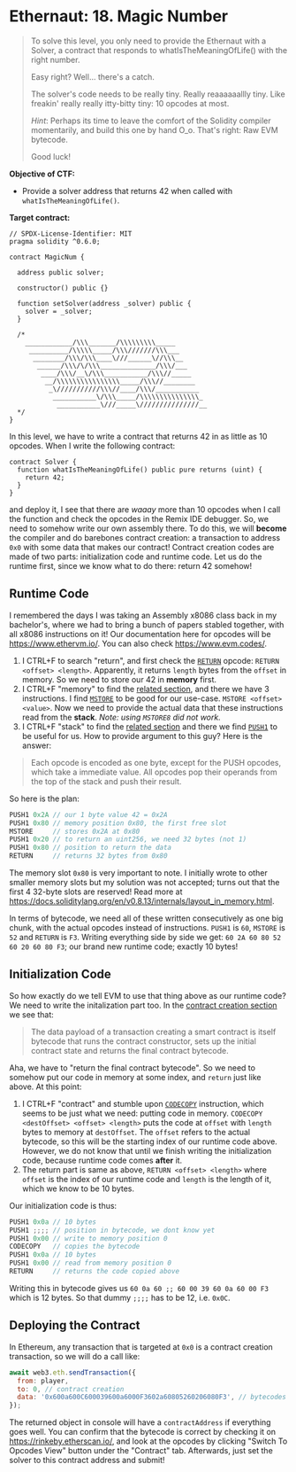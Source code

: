 # Ethernaut: 18. Magic Number

> To solve this level, you only need to provide the Ethernaut with a Solver, a contract that responds to whatIsTheMeaningOfLife() with the right number.
>
> Easy right? Well... there's a catch.
>
> The solver's code needs to be really tiny. Really reaaaaaallly tiny. Like freakin' really really itty-bitty tiny: 10 opcodes at most.
>
> _Hint_: Perhaps its time to leave the comfort of the Solidity compiler momentarily, and build this one by hand O_o. That's right: Raw EVM bytecode.
>
> Good luck!

**Objective of CTF:**

- Provide a solver address that returns 42 when called with `whatIsTheMeaningOfLife()`.

**Target contract:**

```solidity
// SPDX-License-Identifier: MIT
pragma solidity ^0.6.0;

contract MagicNum {

  address public solver;

  constructor() public {}

  function setSolver(address _solver) public {
    solver = _solver;
  }

  /*
    ____________/\\\_______/\\\\\\\\\_____
     __________/\\\\\_____/\\\///////\\\___
      ________/\\\/\\\____\///______\//\\\__
       ______/\\\/\/\\\______________/\\\/___
        ____/\\\/__\/\\\___________/\\\//_____
         __/\\\\\\\\\\\\\\\\_____/\\\//________
          _\///////////\\\//____/\\\/___________
           ___________\/\\\_____/\\\\\\\\\\\\\\\_
            ___________\///_____\///////////////__
  */
}
```

In this level, we have to write a contract that returns 42 in as little as 10 opcodes. When I write the following contract:

```solidity
contract Solver {
  function whatIsTheMeaningOfLife() public pure returns (uint) {
    return 42;
  }
}
```

and deploy it, I see that there are _waaay_ more than 10 opcodes when I call the function and check the opcodes in the Remix IDE debugger. So, we need to somehow write our own assembly there. To do this, we will **become** the compiler and do barebones contract creation: a transaction to address `0x0` with some data that makes our contract! Contract creation codes are made of two parts: initialization code and runtime code. Let us do the runtime first, since we know what to do there: return 42 somehow!

## Runtime Code

I remembered the days I was taking an Assembly x8086 class back in my bachelor's, where we had to bring a bunch of papers stabled together, with all x8086 instructions on it! Our documentation here for opcodes will be <https://www.ethervm.io/>. You can also check <https://www.evm.codes/>.

1. I CTRL+F to search "return", and first check the [`RETURN`](https://www.ethervm.io/#F3) opcode: `RETURN <offset> <length>`. Apparently, it returns `length` bytes from the `offset` in memory. So we need to store our 42 in **memory** first.
2. I CTRL+F "memory" to find the [related section](https://www.ethervm.io/#memory), and there we have 3 instructions. I find [`MSTORE`](https://www.ethervm.io/#52) to be good for our use-case. `MSTORE <offset> <value>`. Now we need to provide the actual data that these instructions read from the **stack**. _Note: using `MSTORE8` did not work._
3. I CTRL+F "stack" to find the [related section](https://www.ethervm.io/#stack) and there we find [`PUSH1`](https://www.ethervm.io/#60) to be useful for us. How to provide argument to this guy? Here is the answer:

> Each opcode is encoded as one byte, except for the PUSH opcodes, which take a immediate value. All opcodes pop their operands from the top of the stack and push their result.

So here is the plan:

```c
PUSH1 0x2A // our 1 byte value 42 = 0x2A
PUSH1 0x80 // memory position 0x80, the first free slot
MSTORE     // stores 0x2A at 0x80
PUSH1 0x20 // to return an uint256, we need 32 bytes (not 1)
PUSH1 0x80 // position to return the data
RETURN     // returns 32 bytes from 0x80
```

The memory slot `0x80` is very important to note. I initially wrote to other smaller memory slots but my solution was not accepted; turns out that the first 4 32-byte slots are reserved! Read more at <https://docs.soliditylang.org/en/v0.8.13/internals/layout_in_memory.html>.

In terms of bytecode, we need all of these written consecutively as one big chunk, with the actual opcodes instead of instructions. `PUSH1` is `60`, `MSTORE` is `52` and `RETURN` is `F3`. Writing everything side by side we get: `60 2A 60 80 52 60 20 60 80 F3`; our brand new runtime code; exactly 10 bytes!

## Initialization Code

So how exactly do we tell EVM to use that thing above as our runtime code? We need to write the initalization part too. In the [contract creation section](https://www.ethervm.io/#contract-creation) we see that:

> The data payload of a transaction creating a smart contract is itself bytecode that runs the contract constructor, sets up the initial contract state and returns the final contract bytecode.

Aha, we have to "return the final contract bytecode". So we need to somehow put our code in memory at some index, and `return` just like above. At this point:

1. I CTRL+F "contract" and stumble upon [`CODECOPY`](https://www.ethervm.io/#39) instruction, which seems to be just what we need: putting code in memory. `CODECOPY <destOffset> <offset> <length>` puts the code at `offset` with `length` bytes to memory at `destOffset`. The `offset` refers to the actual bytecode, so this will be the starting index of our runtime code above. However, we do not know that until we finish writing the initialization code, because runtime code comes **after** it.
2. The return part is same as above, `RETURN <offset> <length>` where `offset` is the index of our runtime code and `length` is the length of it, which we know to be 10 bytes.

Our initialization code is thus:

```c
PUSH1 0x0a // 10 bytes
PUSH1 ;;;; // position in bytecode, we dont know yet
PUSH1 0x00 // write to memory position 0
CODECOPY   // copies the bytecode
PUSH1 0x0a // 10 bytes
PUSH1 0x00 // read from memory position 0
RETURN     // returns the code copied above
```

Writing this in bytecode gives us `60 0a 60 ;; 60 00 39 60 0a 60 00 F3` which is 12 bytes. So that dummy `;;;;` has to be 12, i.e. `0x0C`.

## Deploying the Contract

In Ethereum, any transaction that is targeted at `0x0` is a contract creation transaction, so we will do a call like:

```js
await web3.eth.sendTransaction({
  from: player,
  to: 0, // contract creation
  data: '0x600a600C600039600a6000F3602a60805260206080F3', // bytecodes
});
```

The returned object in console will have a `contractAddress` if everything goes well. You can confirm that the bytecode is correct by checking it on <https://rinkeby.etherscan.io/>, and look at the opcodes by clicking "Switch To Opcodes View" button under the "Contract" tab. Afterwards, just set the solver to this contract address and submit!
